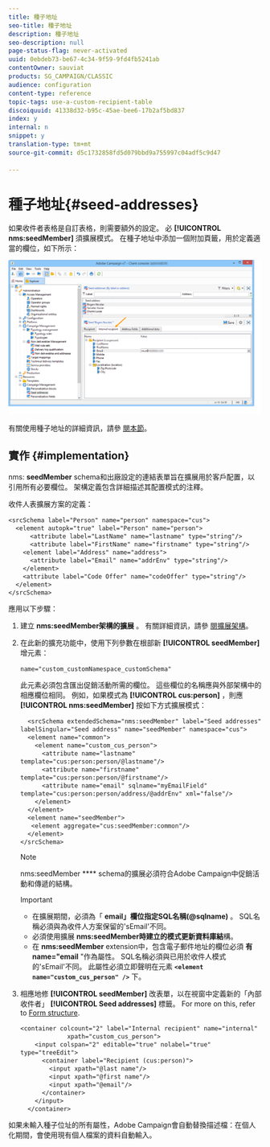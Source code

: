 ```yaml
---
title: 種子地址
seo-title: 種子地址
description: 種子地址
seo-description: null
page-status-flag: never-activated
uuid: 0ebdeb73-be67-4c34-9f59-9fd4fb5241ab
contentOwner: sauviat
products: SG_CAMPAIGN/CLASSIC
audience: configuration
content-type: reference
topic-tags: use-a-custom-recipient-table
discoiquuid: 41338d32-b95c-45ae-bee6-17b2af5bd837
index: y
internal: n
snippet: y
translation-type: tm+mt
source-git-commit: d5c1732858fd5d079bbd9a755997c04adf5c9d47

---
```



# 種子地址{#seed-addresses}

如果收件者表格是自訂表格，則需要額外的設定。 必 **[!UICONTROL nms:seedMember]** 須擴展模式。 在種子地址中添加一個附加頁籤，用於定義適當的欄位，如下所示：

![](assets/s_ncs_user_seedlist_new_tab.png)

有關使用種子地址的詳細資訊，請參 [閱本節](../../delivery/using/about-seed-addresses.md)。

## 實作 {#implementation}

nms: **seedMember** schema和出廠設定的連結表單旨在擴展用於客戶配置，以引用所有必要欄位。 架構定義包含詳細描述其配置模式的注釋。

收件人表擴展方案的定義：

```
<srcSchema label="Person" name="person" namespace="cus">
  <element autopk="true" label="Person" name="person">
      <attribute label="LastName" name="lastname" type="string"/>
      <attribute label="FirstName" name="firstname" type="string"/>
    <element label="Address" name="address">
      <attribute label="Email" name="addrEnv" type="string"/>
    </element>
    <attribute label="Code Offer" name="codeOffer" type="string"/>
  </element>
</srcSchema>
```

應用以下步驟：

1. 建立 **nms:seedMember架構的擴展** 。 有關詳細資訊，請參 [閱擴展架構](../../configuration/using/extending-a-schema.md)。
1. 在此新的擴充功能中，使用下列參數在根部新 **[!UICONTROL seedMember]** 增元素：

   ```
   name="custom_customNamespace_customSchema"
   ```

   此元素必須包含匯出促銷活動所需的欄位。 這些欄位的名稱應與外部架構中的相應欄位相同。 例如，如果模式為 **[!UICONTROL cus:person]** ，則應 **[!UICONTROL nms:seedMember]** 按如下方式擴展模式：

   ```
     <srcSchema extendedSchema="nms:seedMember" label="Seed addresses" labelSingular="Seed address" name="seedMember" namespace="cus">
     <element name="common">
       <element name="custom_cus_person">
         <attribute name="lastname" template="cus:person:person/@lastname"/>
         <attribute name="firstname" template="cus:person:person/@firstname"/>
         <attribute name="email" sqlname="myEmailField" template="cus:person:person/address/@addrEnv" xml="false"/>
       </element>
     </element>
     <element name="seedMember">
      <element aggregate="cus:seedMember:common"/>
     </element>
   </srcSchema>
   ```

   >[!NOTE]
   >
   >nms:seedMember **** schema的擴展必須符合Adobe Campaign中促銷活動和傳遞的結構。

   >[!IMPORTANT]
   >
   >
   >    
   >    
   >    * 在擴展期間，必須為「 **email」欄位指定SQL名稱(@sqlname)** 。 SQL名稱必須與為收件人方案保留的&#39;sEmail&#39;不同。
   >    * 必須使用擴展 **nms:seedMember時建立的模式更新資料庫結**&#x200B;構。
   >    * 在 **nms:seedMember** extension中，包含電子郵件地址的欄位必須 **有name=&quot;email** &quot;作為屬性。 SQL名稱必須與已用於收件人模式的&#39;sEmail&#39;不同。 此屬性必須立即聲明在元素 **`<element name="custom_cus_person" />`** 下。


1. 相應地修 **[!UICONTROL seedMember]** 改表單，以在視窗中定義新的「內部收件者」 **[!UICONTROL Seed addresses]** 標籤。 For more on this, refer to [Form structure](../../configuration/using/form-structure.md).

   ```
   <container colcount="2" label="Internal recipient" name="internal"
                xpath="custom_cus_person">
       <input colspan="2" editable="true" nolabel="true" type="treeEdit">
         <container label="Recipient (cus:person)">
           <input xpath="@last name"/>
           <input xpath="@first name"/>
           <input xpath="@email"/>
         </container>
       </input>
     </container>
   ```

如果未輸入種子位址的所有屬性，Adobe Campaign會自動替換描述檔：在個人化期間，會使用現有個人檔案的資料自動輸入。
